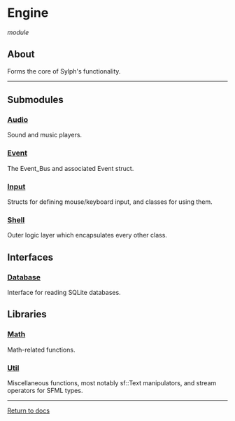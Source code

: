 # Engine
*module*

## About

Forms the core of Sylph's functionality.

---

## Submodules

### [Audio](audio/audio.md)
Sound and music players.

### [Event](event/event.md)
The Event_Bus and associated Event struct.

### [Input](input/input.md)
Structs for defining mouse/keyboard input, and classes for using them.

### [Shell](shell/shell.md)
Outer logic layer which encapsulates every other class.

## Interfaces

### [Database](database/database.md)
Interface for reading SQLite databases.

## Libraries

### [Math](math/math.md)
Math-related functions.

### [Util](util/util.md)
Miscellaneous functions, most notably sf::Text manipulators, and stream operators for SFML types.

---

[Return to docs](../docs.md)